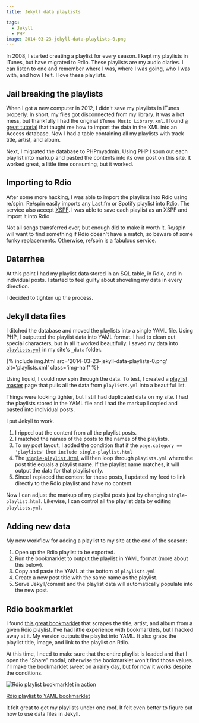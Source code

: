 ```yaml
---
title: Jekyll data playlists

tags:
  - Jekyll
  - PHP
image: 2014-03-23-jekyll-data-playlists-0.png
---
```


In 2008, I started creating a playlist for every season. I kept my playlists in iTunes, but have migrated to Rdio. These playlists are my audio diaries. I can listen to one and remember where I was, where I was going, who I was with, and how I felt. I love these playlists.

## Jail breaking the playlists

When I got a new computer in 2012, I didn't save my playlists in iTunes properly. In short, my files got disconnected from my library. It was a hot mess, but thankfully I had the original `iTunes Music Library.xml`. I found <a href="https://youtu.be/MIOUirsX0LM" data-proofer-ignore>a great tutorial</a> that taught me how to import the data in the XML into an Access database. Now I had a table containing all my playlists with track title, artist, and album.

Next, I migrated the database to PHPmyadmin. Using PHP I spun out each playlist into markup and pasted the contents into its own post on this site. It worked great, a little time consuming, but it worked.

## Importing to Rdio

After some more hacking, I was able to import the playlists into Rdio using re/spin. Re/spin easily imports any Last.fm or Spotify playlist into Rdio. The service also accept [XSPF](http://www.xspf.org/). I was able to save each playlist as an XSPF and import it into Rdio.

Not all songs transferred over, but enough did to make it worth it. Re/spin will want to find something if Rdio doesn't have a match, so beware of some funky replacements. Otherwise, re/spin is a fabulous service.

## Datarrhea

At this point I had my playlist data stored in an SQL table, in Rdio, and in individual posts. I started to feel guilty about shoveling my data in every direction.

I decided to tighten up the process.

## Jekyll data files

I ditched the database and moved the playlists into a single YAML file. Using PHP, I outputted the playlist data into YAML format. I had to clean out special characters, but in all it worked beautifully. I saved my data into [`playlists.yml`](https://github.com/katydecorah/katydecorah.github.com/blob/master/_data/playlists.yml) in my site's `_data` folder.

{% include img.html src='2014-03-23-jekyll-data-playlists-0.png' alt='playlists.xml' class='img-half' %}

Using liquid, I could now spin through the data. To test, I created a [playlist master]({{site.url}}/playlists) page that pulls all the data from `playlists.yml` into a beautiful list.

Things were looking tighter, but I still had duplicated data on my site. I had the playlists stored in the YAML file and I had the markup I copied and pasted into individual posts.

I put Jekyll to work.

1. I ripped out the content from all the playlist posts.
2. I matched the names of the posts to the names of the playlists.
3. To my post layout, I added the condition that if the `page.category == 'playlists'` then `include single-playlist.html`
4. The [`single-playlist.html`](https://github.com/katydecorah/katydecorah.github.com/blob/master/_includes/single-playlist.html) will then loop through `playists.yml` where the post title equals a playlist name. If the playlist name matches, it will output the data for that playlist only.
5. Since I replaced the content for these posts, I updated my feed to link directly to the Rdio playlist and have no content.

Now I can adjust the markup of my playlist posts just by changing `single-playlist.html`. Likewise, I can control all the playlist data by editing `playlists.yml`.

## Adding new data

My new workflow for adding a playlist to my site at the end of the season:

1. Open up the Rdio playlist to be exported.
2. Run the bookmarklet to output the playlist in YAML format (more about this below).
3. Copy and paste the YAML at the bottom of `playlists.yml`
4. Create a new post title with the same name as the playlist.
5. Serve Jekyll/commit and the playlist data will automatically populate into the new post.

## Rdio bookmarklet

I found [this great bookmarklet](https://gist.github.com/nloko/3001053) that scrapes the title, artist, and album from a given Rdio playlist. I've had little experience with bookmarklets, but I hacked away at it. My version outputs the playlist into YAML. It also grabs the playlist title, image, and link to the playlist on Rdio.

At this time, I need to make sure that the entire playlist is loaded and that I open the "Share" modal, otherwise the bookmarklet won't find those values. I'll make the bookmarklet sweet on a rainy day, but for now it works despite the conditions.

![Rdio playlist bookmarklet in action](http://i.imgur.com/4YDPRZl.gif)

[Rdio playlist to YAML bookmarklet](https://gist.github.com/katydecorah/9574336)

It felt great to get my playlists under one roof. It felt even better to figure out how to use data files in Jekyll.

